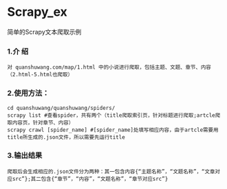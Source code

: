# Scrapy_ex
简单的Scrapy文本爬取示例

### 1.介  绍
	对 quanshuwang.com/map/1.html 中的小说进行爬取，包括主题、文题、章节、内容（2.html-5.html也爬取）

### 2.使用方法：
	cd quanshuwang/quanshuwang/spiders/
	scrapy list #查看spider，共有两个（title爬取索引页，针对标题进行爬取;artcle爬取内容页，针对章节、内容）
	scrapy crawl [spider_name] #[spider_name]处填写相应内容，由于artcle需要用title所生成的.json文件，所以需要先运行title
    
### 3.输出结果
	爬取后会生成相应的.json文件分为两种：其一包含内容{“主题名称”，“文题名称”，“文章对应src”};其二包含{“章节”，“内容”，“文题名称”，“章节对应src”}
